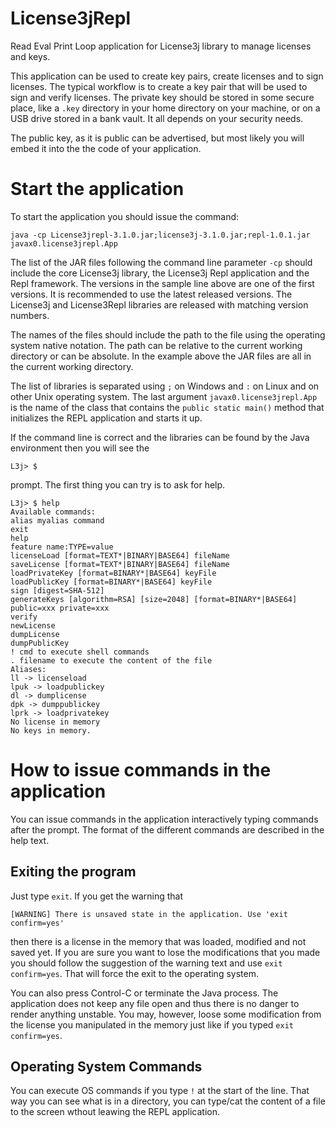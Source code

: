 # License3jRepl

Read Eval Print Loop application for License3j library to manage
licenses and keys.

This application can be used to create key pairs, create licenses and to
sign licenses. The typical workflow is to create a key pair that will be
used to sign and verify licenses. The private key should be stored in
some secure place, like a `.key` directory in your home directory on
your machine, or on a USB drive stored in a bank vault. It all depends
on your security needs.

The public key, as it is public can be advertised, but most likely you
will embed it into the the code of your application.

# Start the application

To start the application you should issue the command:

```
java -cp License3jrepl-3.1.0.jar;license3j-3.1.0.jar;repl-1.0.1.jar javax0.license3jrepl.App
```

The list of the JAR files following the command line parameter `-cp`
should include the core License3j library, the License3j Repl
application and the Repl framework. The versions in the sample line
above are one of the first versions. It is recommended to use the latest
released versions. The License3j and License3Repl libraries are released
with matching version numbers.

The names of the files should include the path to the file using the
operating system native notation. The path can be relative to the
current working directory or can be absolute. In the example above the
JAR files are all in the current working directory.

The list of libraries is separated using `;` on Windows and `:` on Linux
and on other Unix operating system. The last argument
`javax0.license3jrepl.App` is the name of the class that contains the
`public static main()` method that initializes the REPL application and
starts it up.

If the command line is correct and the libraries can be found by the
Java environment then you will see the

```
L3j> $
```

prompt. The first thing you can try is to ask for help.

```
L3j> $ help
Available commands:
alias myalias command
exit
help
feature name:TYPE=value
licenseLoad [format=TEXT*|BINARY|BASE64] fileName
saveLicense [format=TEXT*|BINARY|BASE64] fileName
loadPrivateKey [format=BINARY*|BASE64] keyFile
loadPublicKey [format=BINARY*|BASE64] keyFile
sign [digest=SHA-512]
generateKeys [algorithm=RSA] [size=2048] [format=BINARY*|BASE64] public=xxx private=xxx
verify
newLicense
dumpLicense
dumpPublicKey
! cmd to execute shell commands
. filename to execute the content of the file
Aliases:
ll -> licenseload
lpuk -> loadpublickey
dl -> dumplicense
dpk -> dumppublickey
lprk -> loadprivatekey
No license in memory
No keys in memory.
```

# How to issue commands in the application

You can issue commands in the application interactively typing commands
after the prompt. The format of the different commands are described in
the help text.

## Exiting the program

Just type `exit`. If you get the warning that

```
[WARNING] There is unsaved state in the application. Use 'exit confirm=yes'
```

then there is a license in the memory that was loaded, modified and not
saved yet. If you are sure you want to lose the modifications that you
made you should follow the suggestion of the warning text and use `exit
confirm=yes`. That will force the exit to the operating system.

You can also press Control-C or terminate the Java process. The
application does not keep any file open and thus there is no danger to
render anything unstable. You may, however, loose some modification from
the license you manipulated in the memory just like if you typed `exit
confirm=yes`.

## Operating System Commands

You can execute OS commands if you type `!` at the start of the line.
That way you can see what is in a directory, you can type/cat the
content of a file to the screen wthout leawing the REPL application.